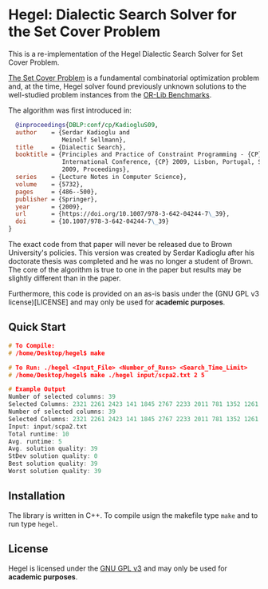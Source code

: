 # Hegel: Dialectic Search Solver for the Set Cover Problem

This is a re-implementation of the Hegel Dialectic Search Solver for Set Cover Problem.

[The Set Cover Problem](https://en.wikipedia.org/wiki/Set_cover_problem) is a fundamental combinatorial optimization problem and, at the time, Hegel solver found previously unknown solutions to the well-studied problem instances from the [OR-Lib Benchmarks](http://people.brunel.ac.uk/~mastjjb/jeb/orlib/scpinfo.html). 

The algorithm was first introduced in:

```bibtex
  @inproceedings{DBLP:conf/cp/KadiogluS09,
  author    = {Serdar Kadioglu and
               Meinolf Sellmann},
  title     = {Dialectic Search},
  booktitle = {Principles and Practice of Constraint Programming - {CP} 2009, 15th
               International Conference, {CP} 2009, Lisbon, Portugal, September 20-24,
               2009, Proceedings},
  series    = {Lecture Notes in Computer Science},
  volume    = {5732},
  pages     = {486--500},
  publisher = {Springer},
  year      = {2009},
  url       = {https://doi.org/10.1007/978-3-642-04244-7\_39},
  doi       = {10.1007/978-3-642-04244-7\_39}
}
```

The exact code from that paper will never be released due to Brown University's policies. This version was created by Serdar Kadioglu after his doctorate thesis was completed and he was no longer a student of Brown. The core of the algorithm is true to one in the paper but results may be slightly different than in the paper.

Furthermore, this code is provided on an as-is basis under the (GNU GPL v3 license)[LICENSE] and may only be used for **academic purposes**.

## Quick Start

```c++
# To Compile:
# /home/Desktop/hegel$ make 

# To Run: ./hegel <Input_File> <Number_of_Runs> <Search_Time_Limit>
# /home/Desktop/hegel$ make ./hegel input/scpa2.txt 2 5

# Example Output
Number of selected columns: 39
Selected Columns: 2321 2261 2423 141 1845 2767 2233 2011 781 1352 1261 1293 1442 468 2951 2802 1324 2424 2730 440 1881 1818 1550 1875 2731 1325 708 540 2166 921 2323 2799 1467 1284 2898 2667 2901 1821 1615 
Number of selected columns: 39
Selected Columns: 2321 2261 2423 141 1845 2767 2233 2011 781 1352 1261 1293 1442 468 2951 2802 1324 2424 2730 440 1881 1818 1550 1875 2731 1325 708 540 2166 921 2323 2799 1467 1284 2898 2667 2901 1821 1615 
Input: input/scpa2.txt
Total runtime: 10
Avg. runtime: 5
Avg. solution quality: 39
StDev solution quality: 0
Best solution quality: 39
Worst solution quality: 39
```

## Installation

The library is written in C++. To compile usign the makefile type ```make``` and to run type ```hegel```.

## License

Hegel is licensed under the [GNU GPL v3](LICENSE) and may only be used for **academic purposes**.


